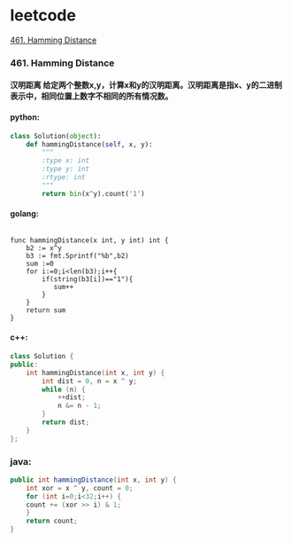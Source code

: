 # leetcode

[461. Hamming Distance ](./Hamming.md)

### 461. Hamming Distance
#### 汉明距离 给定两个整数x,y，计算x和y的汉明距离。汉明距离是指x、y的二进制表示中，相同位置上数字不相同的所有情况数。


#### python:

```python
class Solution(object):
    def hammingDistance(self, x, y):
        """
        :type x: int
        :type y: int
        :rtype: int
        """
        return bin(x^y).count('1')
```

#### golang:
```golang

func hammingDistance(x int, y int) int {
    b2 := x^y
    b3 := fmt.Sprintf("%b",b2)
    sum :=0
    for i:=0;i<len(b3);i++{
        if(string(b3[i])=="1"){
           sum++
        }
    }
    return sum
}
```

#### c++:
```c++
class Solution {
public:
    int hammingDistance(int x, int y) {
        int dist = 0, n = x ^ y;
        while (n) {
            ++dist;
            n &= n - 1;
        }
        return dist;
    }
};
```

### java:
```java
public int hammingDistance(int x, int y) {
    int xor = x ^ y, count = 0;
    for (int i=0;i<32;i++) {
    count += (xor >> i) & 1;
    }
    return count;
}
```